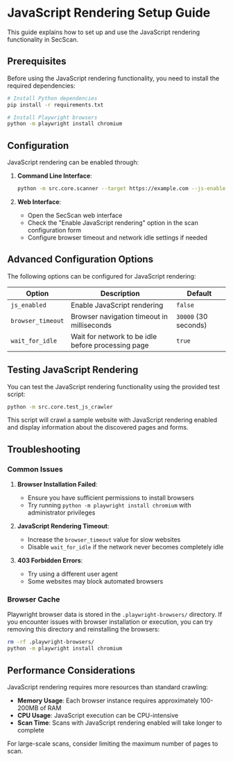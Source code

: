 # JavaScript Rendering Setup Guide

This guide explains how to set up and use the JavaScript rendering functionality in SecScan.

## Prerequisites

Before using the JavaScript rendering functionality, you need to install the required dependencies:

```bash
# Install Python dependencies
pip install -r requirements.txt

# Install Playwright browsers
python -m playwright install chromium
```

## Configuration

JavaScript rendering can be enabled through:

1. **Command Line Interface**:
   ```bash
   python -m src.core.scanner --target https://example.com --js-enabled
   ```

2. **Web Interface**:
   - Open the SecScan web interface
   - Check the "Enable JavaScript rendering" option in the scan configuration form
   - Configure browser timeout and network idle settings if needed

## Advanced Configuration Options

The following options can be configured for JavaScript rendering:

| Option | Description | Default |
|--------|-------------|---------|
| `js_enabled` | Enable JavaScript rendering | `false` |
| `browser_timeout` | Browser navigation timeout in milliseconds | `30000` (30 seconds) |
| `wait_for_idle` | Wait for network to be idle before processing page | `true` |

## Testing JavaScript Rendering

You can test the JavaScript rendering functionality using the provided test script:

```bash
python -m src.core.test_js_crawler
```

This script will crawl a sample website with JavaScript rendering enabled and display information about the discovered pages and forms.

## Troubleshooting

### Common Issues

1. **Browser Installation Failed**:
   - Ensure you have sufficient permissions to install browsers
   - Try running `python -m playwright install chromium` with administrator privileges

2. **JavaScript Rendering Timeout**:
   - Increase the `browser_timeout` value for slow websites
   - Disable `wait_for_idle` if the network never becomes completely idle

3. **403 Forbidden Errors**:
   - Try using a different user agent
   - Some websites may block automated browsers

### Browser Cache

Playwright browser data is stored in the `.playwright-browsers/` directory. If you encounter issues with browser installation or execution, you can try removing this directory and reinstalling the browsers:

```bash
rm -rf .playwright-browsers/
python -m playwright install chromium
```

## Performance Considerations

JavaScript rendering requires more resources than standard crawling:

- **Memory Usage**: Each browser instance requires approximately 100-200MB of RAM
- **CPU Usage**: JavaScript execution can be CPU-intensive
- **Scan Time**: Scans with JavaScript rendering enabled will take longer to complete

For large-scale scans, consider limiting the maximum number of pages to scan.
